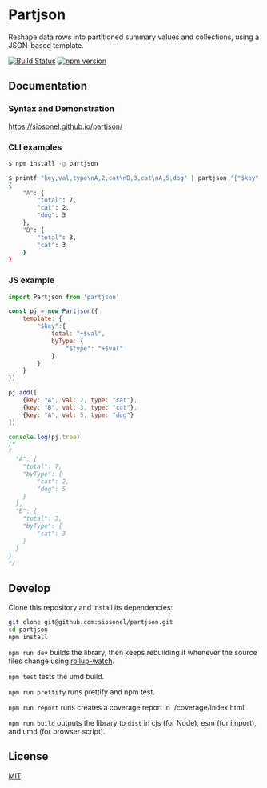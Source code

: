 # Partjson

Reshape data rows into partitioned summary values and collections, using a JSON-based template.

[![Build Status](https://travis-ci.com/siosonel/partjson.svg?branch=master)](https://travis-ci.com/siosonel/partjson)
[![npm version](https://badge.fury.io/js/partjson.svg)](https://www.npmjs.com/package/partjson)

## Documentation

### Syntax and Demonstration

https://siosonel.github.io/partjson/

### CLI examples

```bash
$ npm install -g partjson

$ printf "key,val,type\nA,2,cat\nB,3,cat\nA,5,dog" | partjson '{"$key":{"total":"+$val","$type":"+$val"}}'
{
    "A": {
        "total": 7,
        "cat": 2,
        "dog": 5
    },
    "B": {
        "total": 3,
        "cat": 3
    }
} 
```

### JS example
```javascript
import Partjson from 'partjson'

const pj = new Partjson({
	template: {
		"$key":{
			total: "+$val",
			byType: {
				"$type": "+$val"
			}
		}
	}
})

pj.add([
	{key: "A", val: 2, type: "cat"},
	{key: "B", val: 3, type: "cat"},
	{key: "A", val: 5, type: "dog"}
])

console.log(pj.tree)
/*
{
  "A": {
    "total": 7,
    "byType": {
    	"cat": 2,
    	"dog": 5
    }
  },
  "B": {
    "total": 3,
    "byType": {
   	 	"cat": 3
   	}
  }
}
*/
```

## Develop

Clone this repository and install its dependencies:

```bash
git clone git@github.com:siosonel/partjson.git
cd partjson
npm install 
```

`npm run dev` builds the library, then keeps rebuilding it whenever the source files change using [rollup-watch](https://github.com/rollup/rollup-watch).

`npm test` tests the umd build.

`npm run prettify` runs prettify and npm test.

`npm run report` runs creates a coverage report in ./coverage/index.html.

`npm run build` outputs the library to `dist` in cjs (for Node), esm (for import), and umd (for browser script).

## License

[MIT](LICENSE).
